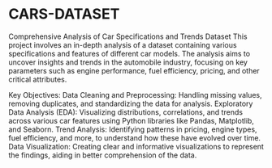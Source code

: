 # CARS-DATASET

Comprehensive Analysis of Car Specifications and Trends Dataset
This project involves an in-depth analysis of a dataset containing various specifications and features of different car models. The analysis aims to uncover insights and trends in the automobile industry, focusing on key parameters such as engine performance, fuel efficiency, pricing, and other critical attributes.

Key Objectives:
Data Cleaning and Preprocessing: Handling missing values, removing duplicates, and standardizing the data for analysis.
Exploratory Data Analysis (EDA): Visualizing distributions, correlations, and trends across various car features using Python libraries like Pandas, Matplotlib, and Seaborn.
Trend Analysis: Identifying patterns in pricing, engine types, fuel efficiency, and more, to understand how these have evolved over time.
Data Visualization: Creating clear and informative visualizations to represent the findings, aiding in better comprehension of the data.
